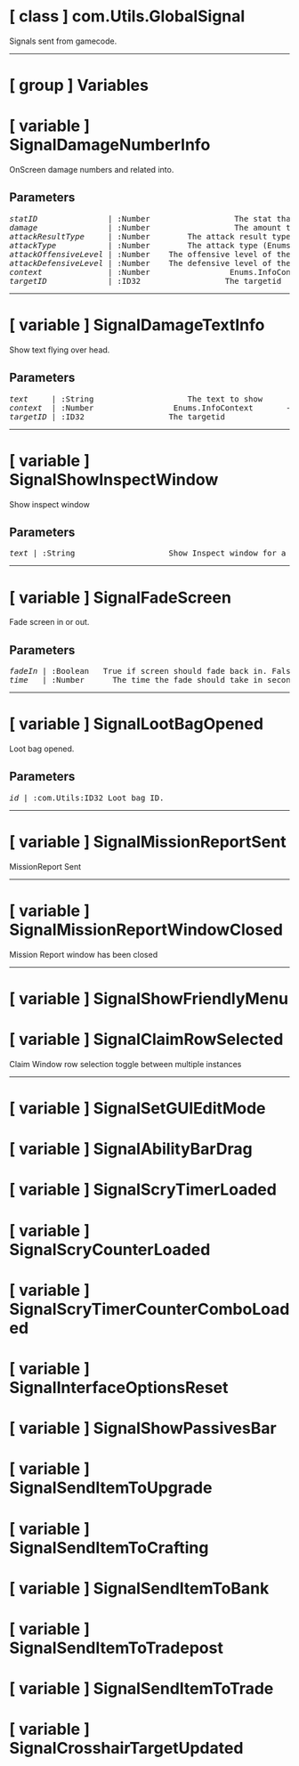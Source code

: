 # [ class ] com.Utils.GlobalSignal

Signals sent from gamecode.

---

# [ group ] Variables

# [ variable ] SignalDamageNumberInfo

OnScreen damage numbers and related into.

## Parameters

<pre>
<em>statID</em>               | :Number                  The stat that was affected                               
<em>damage</em>               | :Number                  The amount to withdraw/add to that stat                  
<em>attackResultType</em>     | :Number        The attack result type (Enums.AttackResultType).                   
<em>attackType</em>           | :Number        The attack type (Enums.AttackType (Melee, ranged, Magic) ).        
<em>attackOffensiveLevel</em> | :Number    The offensive level of the attack (Enums.AttackOffensiveLevel)         
<em>attackDefensiveLevel</em> | :Number    The defensive level of the attack (Enums.AttackDefensiveLevel)         
<em>context</em>              | :Number                 Enums.InfoContext       - Yourself, your target or others.
<em>targetID</em>             | :ID32                  The targetid                                               
</pre>

---

# [ variable ] SignalDamageTextInfo

Show text flying over head.

## Parameters

<pre>
<em>text</em>     | :String                    The text to show                                       
<em>context</em>  | :Number                 Enums.InfoContext       - Yourself, your target or others.
<em>targetID</em> | :ID32                  The targetid                                               
</pre>

---

# [ variable ] SignalShowInspectWindow

Show inspect window

## Parameters

<pre>
<em>text</em> | :String                    Show Inspect window for a character
</pre>

---

# [ variable ] SignalFadeScreen

Fade screen in or out.

## Parameters

<pre>
<em>fadeIn</em> | :Boolean   True if screen should fade back in. False if the screen should fade to black.
<em>time</em>   | :Number      The time the fade should take in seconds.                                  
</pre>

---

# [ variable ] SignalLootBagOpened

Loot bag opened.

## Parameters

<pre>
<em>id</em> | :com.Utils:ID32 Loot bag ID.
</pre>

---

# [ variable ] SignalMissionReportSent

MissionReport Sent

---

# [ variable ] SignalMissionReportWindowClosed

Mission Report window has been closed

---

# [ variable ] SignalShowFriendlyMenu

# [ variable ] SignalClaimRowSelected

Claim Window row selection toggle between multiple instances

---

# [ variable ] SignalSetGUIEditMode

# [ variable ] SignalAbilityBarDrag

# [ variable ] SignalScryTimerLoaded

# [ variable ] SignalScryCounterLoaded

# [ variable ] SignalScryTimerCounterComboLoaded

# [ variable ] SignalInterfaceOptionsReset

# [ variable ] SignalShowPassivesBar

# [ variable ] SignalSendItemToUpgrade

# [ variable ] SignalSendItemToCrafting

# [ variable ] SignalSendItemToBank

# [ variable ] SignalSendItemToTradepost

# [ variable ] SignalSendItemToTrade

# [ variable ] SignalCrosshairTargetUpdated

